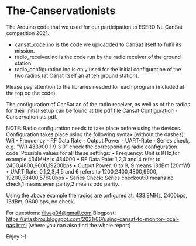 # The-Canservationists
The Arduino code that we used for our participation to ESERO NL CanSat competition 2021. 

- cansat_code.ino is the code we uploadded to CanSat itself to fulfil its mission. 
- radio_receiver.ino is the code run by the radio receiver of the ground station. 
- radio_configuration.ino is only used for the initial configuration of the two radios (at Canat itself an at teh ground station). 

Please pay attention to the libraries needed for each program (included at the top od the code). 

The configuration of CanSat an of the radio receiver, as well as of the radios for their initial setup can be found at the pdf file Cansat Configuration - Canservationists.pdf. 

NOTE: Radio configuration needs to take place before using the devices.
Configuration takes place using the following syntax (without the dashes):
WR - Frequency -  RF Data Rate -  Output Power -  UART-Rate -  Series check, 
e.g. "WR 433900 1 9 3 0"
check the corresponding radio configuration code. 
Possible values for all these settings:
    • Frequency: Unit is KHz,for example 434MHz is 434000
    • RF Data Rate: 1,2,3 and 4 refer to 2400,4800,9600,19200bps
    • Output Power: 0 to 9; 9 means 13dBm (20mW)
    • UART Rate: 0,1,2,3,4,5 and 6 refers to 1200,2400,4800,9600, 19200,38400,57600bps
    • Series Check: Series checkout:0 means no check,1 means even parity,2 means odd parity.

Using the above example the radios are onfigured at: 433.9MHz, 2400bps, 13dBm, 9600 bps, no check.

For questions: filvag04@gmail.com
Blogpost: https://atlasbros.blogspot.com/2021/06/using-cansat-to-monitor-local-gas.html (where you can also find the whole report)

Enjoy :-) 
